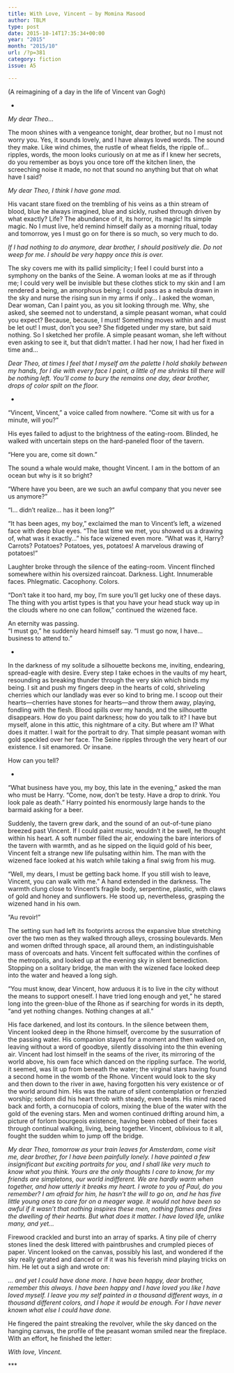 ```yaml
---
title: With Love, Vincent – by Momina Masood
author: TBLM
type: post
date: 2015-10-14T17:35:34+00:00
year: "2015"
month: "2015/10"
url: /?p=381
category: fiction
issue: A5

---
```

(A reimagining of a day in the life of Vincent van Gogh)

*

_My dear Theo…_

The moon shines with a vengeance tonight, dear brother, but no I must not worry you. Yes, it sounds lovely, and I have always loved words. The sound they make. Like wind chimes, the rustle of wheat fields, the ripple of… ripples, words, the moon looks curiously on at me as if I knew her secrets, do you remember as boys you once tore off the kitchen linen, the screeching noise it made, no not that sound no anything but that oh what have I said?

_My dear Theo, I think I have gone mad._

His vacant stare fixed on the trembling of his veins as a thin stream of blood, blue he always imagined, blue and sickly, rushed through driven by what exactly? Life? The abundance of it, its horror, its magic! Its simple magic. No I must live, he’d remind himself daily as a morning ritual, today and tomorrow, yes I must go on for there is so much, so very much to do.

_If I had nothing to do anymore, dear brother, I should positively die. Do not weep for me. I should be very happy once this is over._

The sky covers me with its pallid simplicity; I feel I could burst into a symphony on the banks of the Seine. A woman looks at me as if through me; I could very well be invisible but these clothes stick to my skin and I am rendered a being, an amorphous being; I could pass as a nebula drawn in the sky and nurse the rising sun in my arms if only… I asked the woman, Dear woman, Can I paint you, as you sit looking through me. Why, she asked, she seemed not to understand, a simple peasant woman, what could you expect? Because, because, I must! Something moves within and it must be let out! I must, don’t you see? She fidgeted under my stare, but said nothing. So I sketched her profile. A simple peasant woman, she left without even asking to see it, but that didn’t matter. I had her now, I had her fixed in time and…

_Dear Theo, at times I feel that I myself am the palette I hold shakily between my hands, for I die with every face I paint, a little of me shrinks till there will be nothing left. You’ll come to bury the remains one day, dear brother, drops of color spilt on the floor._

*

“Vincent, Vincent,” a voice called from nowhere. “Come sit with us for a minute, will you?”

His eyes failed to adjust to the brightness of the eating-room. Blinded, he walked with uncertain steps on the hard-paneled floor of the tavern.

“Here you are, come sit down.”

The sound a whale would make, thought Vincent. I am in the bottom of an ocean but why is it so bright?

“Where have you been, are we such an awful company that you never see us anymore?”

“I… didn’t realize… has it been long?”

“It has been ages, my boy,” exclaimed the man to Vincent’s left, a wizened face with deep blue eyes. “The last time we met, you showed us a drawing of, what was it exactly…” his face wizened even more. “What was it, Harry? Carrots? Potatoes? Potatoes, yes, potatoes! A marvelous drawing of potatoes!”

Laughter broke through the silence of the eating-room. Vincent flinched somewhere within his oversized raincoat. Darkness. Light. Innumerable faces. Phlegmatic. Cacophony. Colors.

“Don’t take it too hard, my boy, I’m sure you’ll get lucky one of these days. The thing with you artist types is that you have your head stuck way up in the clouds where no one can follow,” continued the wizened face.

An eternity was passing.  
“I must go,” he suddenly heard himself say. “I must go now, I have… business to attend to.”

*

In the darkness of my solitude a silhouette beckons me, inviting, endearing, spread-eagle with desire. Every step I take echoes in the vaults of my heart, resounding as breaking thunder through the very skin which binds my being. I sit and push my fingers deep in the hearts of cold, shriveling cherries which our landlady was ever so kind to bring me. I scoop out their hearts—cherries have stones for hearts—and throw them away, playing, fondling with the flesh. Blood spills over my hands, and the silhouette disappears. How do you paint darkness; how do you talk to it? I have but myself, alone in this attic, this nightmare of a city. But where am I? What does it matter. I wait for the portrait to dry. That simple peasant woman with gold speckled over her face. The Seine ripples through the very heart of our existence. I sit enamored. Or insane.

How can you tell?

*

“What business have you, my boy, this late in the evening,” asked the man who must be Harry. “Come, now, don’t be testy. Have a drop to drink. You look pale as death.” Harry pointed his enormously large hands to the barmaid asking for a beer.

Suddenly, the tavern grew dark, and the sound of an out-of-tune piano breezed past Vincent. If I could paint music, wouldn’t it be swell, he thought within his heart. A soft number filled the air, endowing the bare interiors of the tavern with warmth, and as he sipped on the liquid gold of his beer, Vincent felt a strange new life pulsating within him. The man with the wizened face looked at his watch while taking a final swig from his mug.

“Well, my dears, I must be getting back home. If you still wish to leave, Vincent, you can walk with me.” A hand extended in the darkness. The warmth clung close to Vincent’s fragile body, serpentine, plastic, with claws of gold and honey and sunflowers. He stood up, nevertheless, grasping the wizened hand in his own.

“Au revoir!”

The setting sun had left its footprints across the expansive blue stretching over the two men as they walked through alleys, crossing boulevards. Men and women drifted through space, all around them, an indistinguishable mass of overcoats and hats. Vincent felt suffocated within the confines of the metropolis, and looked up at the evening sky in silent benediction. Stopping on a solitary bridge, the man with the wizened face looked deep into the water and heaved a long sigh.

“You must know, dear Vincent, how arduous it is to live in the city without the means to support oneself. I have tried long enough and yet,” he stared long into the green-blue of the Rhone as if searching for words in its depth, “and yet nothing changes. Nothing changes at all.”

His face darkened, and lost its contours. In the silence between them, Vincent looked deep in the Rhone himself, overcome by the susurration of the passing water. His companion stayed for a moment and then walked on, leaving without a word of goodbye, silently dissolving into the thin evening air. Vincent had lost himself in the seams of the river, its mirroring of the world above, his own face which danced on the rippling surface. The world, it seemed, was lit up from beneath the water; the virginal stars having found a second home in the womb of the Rhone. Vincent would look to the sky and then down to the river in awe, having forgotten his very existence or of the world around him. His was the nature of silent contemplation or frenzied worship; seldom did his heart throb with steady, even beats. His mind raced back and forth, a cornucopia of colors, mixing the blue of the water with the gold of the evening stars. Men and women continued drifting around him, a picture of forlorn bourgeois existence, having been robbed of their faces through continual walking, living, being together. Vincent, oblivious to it all, fought the sudden whim to jump off the bridge.

_My dear Theo, tomorrow as your train leaves for Amsterdam, come visit me, dear brother, for I have been painfully lonely. I have painted a few insignificant but exciting portraits for you, and I shall like very much to know what you think. Yours are the only thoughts I care to know, for my friends are simpletons, our world indifferent. We are hardly warm when together, and how utterly it breaks my heart. I wrote to you of Paul, do you remember? I am afraid for him, he hasn’t the will to go on, and he has five little young ones to care for on a meager wage. It would not have been so awful if it wasn’t that nothing inspires these men, nothing flames and fires the dwelling of their hearts. But what does it matter. I have loved life, unlike many, and yet…_

Firewood crackled and burst into an array of sparks. A tiny pile of cherry stones lined the desk littered with paintbrushes and crumpled pieces of paper. Vincent looked on the canvas, possibly his last, and wondered if the sky really gyrated and danced or if it was his feverish mind playing tricks on him. He let out a sigh and wrote on:

_… and yet I could have done more. I have been happy, dear brother, remember this always. I have been happy and I have loved you like I have loved myself. I leave you my self painted in a thousand different ways, in a thousand different colors, and I hope it would be enough. For I have never known what else I could have done._

He fingered the paint streaking the revolver, while the sky danced on the hanging canvas, the profile of the peasant woman smiled near the fireplace. With an effort, he finished the letter:

_With love, Vincent._

\***
